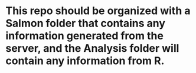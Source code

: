 # This repo should be organized with a Salmon folder that contains any information generated from the server, and the Analysis folder will contain any information from R.  
